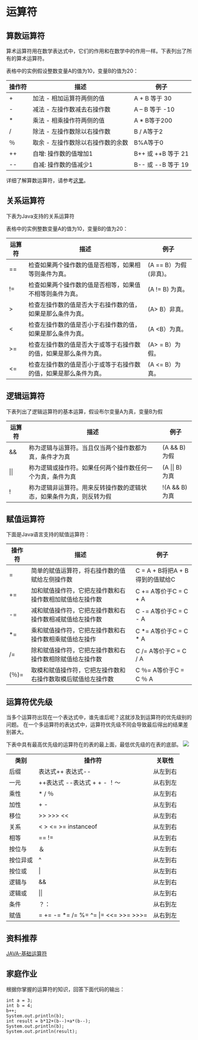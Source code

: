 # 运算符

## 算数运算符
算术运算符用在数学表达式中，它们的作用和在数学中的作用一样。下表列出了所有的算术运算符。

表格中的实例假设整数变量A的值为10，变量B的值为20：

|操作符|描述|例子|
|-----|----|----|
|+	|加法 - 相加运算符两侧的值|	A + B 等于 30|
|-	|减法 - 左操作数减去右操作数|A – B 等于 -10|
|*	|乘法 - 相乘操作符两侧的值|A * B等于200|
|/	|除法 - 左操作数除以右操作数|B / A等于2|
|％	|取余 - 左操作数除以右操作数的余数|B%A等于0|
|++	|自增: 操作数的值增加1|B++ 或 ++B 等于 21|
|--	|自减: 操作数的值减少1|B-- 或 --B 等于 19|

详细了解算数运算符，请参考[这里](https://www.math.uni-hamburg.de/doc/java/tutorial/java/nutsandbolts/arithmetic.html)。

## 关系运算符
下表为Java支持的关系运算符

表格中的实例整数变量A的值为10，变量B的值为20：


|运算符|	描述|	例子|
|-----|-----|------|
|==	|检查如果两个操作数的值是否相等，如果相等则条件为真。|(A == B）为假(非真)。|
|!=	|检查如果两个操作数的值是否相等，如果值不相等则条件为真。|(A != B) 为真。|
|\>|检查左操作数的值是否大于右操作数的值，如果是那么条件为真。|(A> B）非真。|
|< 	|检查左操作数的值是否小于右操作数的值，如果是那么条件为真。|(A <B）为真。|
|\>=|检查左操作数的值是否大于或等于右操作数的值，如果是那么条件为真。	|(A> = B）为假。|
|<=	|检查左操作数的值是否小于或等于右操作数的值，如果是那么条件为真。|(A <= B）为真。|

## 逻辑运算符
下表列出了逻辑运算符的基本运算，假设布尔变量A为真，变量B为假

|运算符|	描述|	例子|
|-----|-----|------|
|&&	|称为逻辑与运算符。当且仅当两个操作数都为真，条件才为真|(A && B) 为假|
|&verbar;&verbar;|称为逻辑或操作符。如果任何两个操作数任何一个为真，条件为真|(A &verbar;&verbar; B) 为真|
|! |称为逻辑非运算符。用来反转操作数的逻辑状态，如果条件为真，则反转为假|!(A && B) 为真|

## 赋值运算符
下面是Java语言支持的赋值运算符：

|操作符|	描述	|例子|
|-----|-----|-----|
|=	|简单的赋值运算符，将右操作数的值赋给左侧操作数	|C = A + B将把A + B得到的值赋给C|
|+=|	加和赋值操作符，它把左操作数和右操作数相加赋值给左操作数|	C += A等价于C = C + A|
|-=|	减和赋值操作符，它把左操作数和右操作数相减赋值给左操作数|	C -= A等价于C = C - A|
|*=|	乘和赋值操作符，它把左操作数和右操作数相乘赋值给左操作|	C *= A等价于C = C * A|
|/=|	除和赋值操作符，它把左操作数和右操作数相除赋值给左操作数|	C /= A等价于C = C / A|
|(％)=|	取模和赋值操作符，它把左操作数和右操作数取模后赋值给左操作数|	C ％= A等价于C = C ％ A|

## 运算符优先级
当多个运算符出现在一个表达式中，谁先谁后呢？这就涉及到运算符的优先级别的问题。
在一个多运算符的表达式中，运算符优先级不同会导致最后得出的结果差别甚大。

下表中具有最高优先级的运算符在的表的最上面，最低优先级的在表的底部。
![](http://wx3.sinaimg.cn/large/006gcYUpgy1fyedlgu8ipj30ys0pktc8.jpg)
<table>
        <tr>
            <th>类别</th>
            <th>操作符</th>
            <th>关联性</th>
        </tr>
        <tr>
            <td>后缀</td>
            <td>表达式++ 表达式--</td>
            <td>从左到右</td>
        </tr>
        <tr>
            <td>一元</td>
            <td>++表达式 --表达式 + + - ！〜</td>
            <td>从右到左</td>
        </tr>
        <tr>
            <td>乘性</td>
            <td>* / ％</td>
            <td>从左到右</td>
        </tr>
        <tr>
            <td>加性</td>
            <td>+ -</td>
            <td>从左到右</td>
        </tr>
        <tr>
            <td>移位</td>
            <td>>> >>>  <<</td>
            <td>从左到右</td>
        </tr>
        <tr>
            <td>关系</td>
            <td>< > <= >= instanceof</td>
            <td>从左到右</td>
        </tr>
        <tr>
            <td>相等</td>
            <td>==  !=</td>
            <td>从左到右</td>
        </tr>
        <tr>
            <td>按位与</td>
            <td>＆</td>
            <td>从左到右</td>
        </tr>
        <tr>
            <td>按位异或</td>
            <td>^</td>
            <td>从左到右</td>
        </tr>
        <tr>
            <td>按位或</td>
            <td>|</td>
            <td>从左到右</td>
        </tr>
        <tr>
            <td>逻辑与</td>
            <td>&&</td>
            <td>从左到右</td>
        </tr>
        <tr>
            <td>逻辑或</td>
            <td>||</td>
            <td>从左到右</td>
        </tr>
        <tr>
            <td>条件</td>
            <td>？：</td>
            <td>从右到左</td>
        </tr>
        <tr>
            <td>赋值</td>
            <td>= += -= *= /= %= ^= |= <<= >>= >>>=</td>
            <td>从右到左</td>
        </tr>
</table>

## 资料推荐

[JAVA-基础运算符](https://www.tutorialspoint.com/java/java_basic_operators.htm)

## 家庭作业
根据你掌握的运算符的知识，回答下面代码的输出：
```
int a = 3;
int b = 4;
b++;
System.out.println(b);
int result = b*12+(b--)+a*(b--);
System.out.println(b);
System.out.println(result);
```
